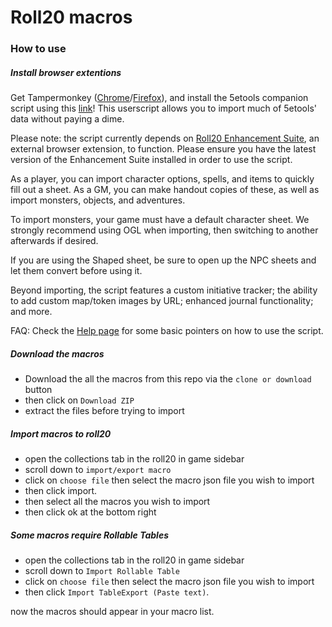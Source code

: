 # Roll20 macros

### How to use

##### Install browser extentions
Get Tampermonkey ([Chrome](https://chrome.google.com/webstore/detail/tampermonkey/dhdgffkkebhmkfjojejmpbldmpobfkfo)/[Firefox](https://addons.mozilla.org/firefox/addon/tampermonkey/)), and install the 5etools companion script using this [link](https://get.5e.tools/script/betteR20-5etools.user.js)! This userscript allows you to import much of 5etools' data without paying a dime.

Please note: the script currently depends on [Roll20 Enhancement Suite](https://ssstormy.github.io/roll20-enhancement-suite/), an external browser extension, to function. Please ensure you have the latest version of the Enhancement Suite installed in order to use the script.

As a player, you can import character options, spells, and items to quickly fill out a sheet. As a GM, you can make handout copies of these, as well as import monsters, objects, and adventures.

To import monsters, your game must have a default character sheet. We strongly recommend using OGL when importing, then switching to another afterwards if desired.

If you are using the Shaped sheet, be sure to open up the NPC sheets and let them convert before using it.

Beyond importing, the script features a custom initiative tracker; the ability to add custom map/token images by URL; enhanced journal functionality; and more.

FAQ: Check the [Help page](https://5etools.com/roll20.html) for some basic pointers on how to use the script.

##### Download the macros
- Download the all the macros from this repo via the `clone or download` button
- then click on `Download ZIP`
- extract the files before trying to import

##### Import macros to roll20

- open the collections tab in the roll20 in game sidebar
- scroll down to `import/export macro`
- click on `choose file` then select the macro json file you wish to import
- then click import.
- then select all the macros you wish to import
- then click ok at the bottom right

##### Some macros require Rollable Tables

- open the collections tab in the roll20 in game sidebar
- scroll down to `Import Rollable Table`
- click on `choose file` then select the macro json file you wish to import
- then click `Import TableExport (Paste text)`.

now the macros should appear in your macro list.
